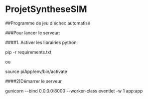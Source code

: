 # ProjetSyntheseSIM
##Programme de jeu d'échec automatisé





###Pour lancer le serveur:

####1. Activer les librairies python:

pip -r requirements.txt

ou

source piApp/env/bin/activate



####2)Démarrer le serveur


gunicorn --bind 0.0.0.0:8000 --worker-class eventlet -w 1 app:app

